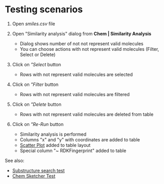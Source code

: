 <!-- TITLE: Tests: Similarity analysis -->
<!-- SUBTITLE: -->

# Testing scenarios

1. Open *smiles.csv* file

2. Open "Similarity analysis" dialog from **Chem | Similarity Analysis**

   * Dialog shows number of not not represent valid molecules
   * You can choose actions with not represent valid molecules (Filter, Select or Delete)

3. Click on *"Select* button

   * Rows with not represent valid molecules are selected

4. Click on *"Filter* button

   * Rows with not represent valid molecules are filtered

5. Click on *"Delete* button

   * Rows with not represent valid molecules are deleted from table

6. Click on *"Re-Run* button

   * Similarity analysis is performed
   * Columns "x" and "y" with coordinates are added to table
   * [Scatter Plot](../../visualize/viewers/scatter-plot.md) added to table layout
   * Special column "~ RDKFingerprint" added to table

See also:

* [Substructure search test](substructure-search-test.md)
* [Chem Sketcher Test](chem-sketcher-test.md)
